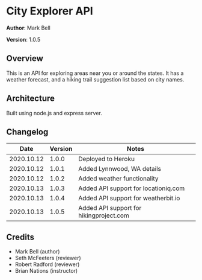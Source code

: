 # City Explorer API

**Author**: Mark Bell

**Version**: 1.0.5

## Overview

This is an API for exploring areas near you or around the states. It has a weather forecast, and a hiking trail suggestion list based on city names.

## Architecture

Built using node.js and express server.

## Changelog

Date | Version | Notes
---- | ------- | -----
2020.10.12 | 1.0.0 | Deployed to Heroku
2020.10.12 | 1.0.1 | Added Lynnwood, WA details
2020.10.12 | 1.0.2 | Added weather functionality
2020.10.13 | 1.0.3 | Added API support for locationiq.com
2020.10.13 | 1.0.4 | Added API support for weatherbit.io
2020.10.13 | 1.0.5 | Added API support for hikingproject.com

## Credits

* Mark Bell (author)
* Seth McFeeters (reviewer)
* Robert Radford (reviewer)
* Brian Nations (instructor)
